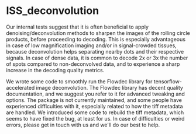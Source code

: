 # ISS_deconvolution
Our internal tests suggest that it is often beneficial to apply denoising/deconvolution methods to sharpen the images of the rolling circle products, before proceeding to decoding. This is especially advantageous in case of low magnification imaging and/or in signal-crowded tissues, because deconvolution helps separating nearby dots and their respective signals. In case of dense data, it is common to decode 2x or 3x the number of spots compared to non-deconvolved data, and to experience a sharp increase in the decoding quality metrics.

We wrote some code to smoothly run the Flowdec library  for tensorflow-accelerated image deconvolution. The Flowdec library has decent quality documentation, and we suggest you refer to it for advanced tweaking and options. The package is not currently maintained, and some people have experienced difficulties with it, especially related to how the tiff metadata are handled. We introduced some code to rebuild the tiff metadata, which seems to have fixed the bug, at least for us. In case of difficulties or weird errors, please get in touch with us and we'll do our best to help.

